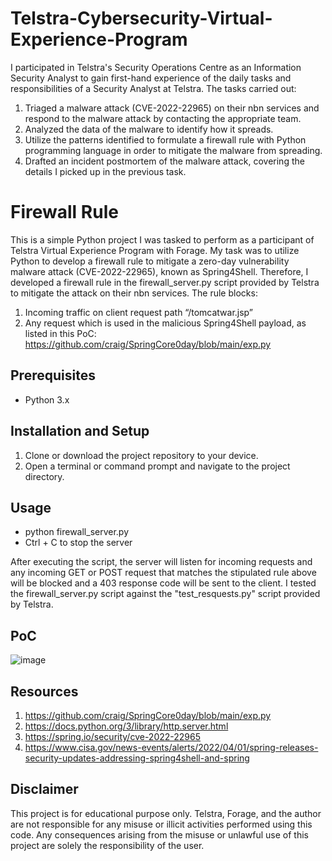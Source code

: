 # Telstra-Cybersecurity-Virtual-Experience-Program

I participated in Telstra's Security Operations Centre as an Information Security Analyst to gain first-hand experience of the daily tasks and responsibilities of a Security Analyst at Telstra. The tasks carried out:

1. Triaged a malware attack (CVE-2022-22965) on their nbn services and respond to the malware attack by contacting the appropriate team.
2. Analyzed the data of the malware to identify how it spreads.
3. Utilize the patterns identified to formulate a firewall rule with Python programming language in order to mitigate the malware from spreading.
4. Drafted an incident postmortem of the malware attack, covering the details I picked up in the previous task.

# Firewall Rule

This is a simple Python project I was tasked to perform as a participant of Telstra Virtual Experience Program with Forage. My task was to utilize Python to develop a firewall rule to mitigate a zero-day vulnerability malware attack (CVE-2022-22965), known as Spring4Shell. Therefore, I developed a firewall rule in the firewall_server.py script provided by Telstra to mitigate the attack on their nbn services. The rule blocks:

1. Incoming traffic on client request path “/tomcatwar.jsp”
2. Any request which is used in the malicious Spring4Shell payload, as listed in this PoC: https://github.com/craig/SpringCore0day/blob/main/exp.py

## Prerequisites
- Python 3.x

## Installation and Setup
1. Clone or download the project repository to your device.
2. Open a terminal or command prompt and navigate to the project directory.

## Usage
- python firewall_server.py
- Ctrl + C to stop the server

After executing the script, the server will listen for incoming requests and any incoming GET or POST request that matches the stipulated rule above will be blocked and a 403 response code will be sent to the client. I tested the firewall_server.py script against the "test_resquests.py" script provided by Telstra.

## PoC

![image](https://github.com/bL34cHig0/Telstra-Cybersecurity-Virtual-Experience-/assets/133022207/7a0660ae-7ee0-4c2f-80be-59d9fbde457f)

## Resources

1. https://github.com/craig/SpringCore0day/blob/main/exp.py
2. https://docs.python.org/3/library/http.server.html
3. https://spring.io/security/cve-2022-22965
4. https://www.cisa.gov/news-events/alerts/2022/04/01/spring-releases-security-updates-addressing-spring4shell-and-spring

## Disclaimer
This project is for educational purpose only. Telstra, Forage, and the author are not responsible for any misuse or illicit activities performed using this code. Any 
consequences arising from the misuse or unlawful use of this project are solely the responsibility of the user.
